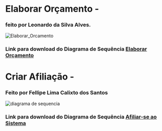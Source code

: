 # Elaborar Orçamento - 
### feito por Leonardo da Silva Alves.

![Elaborar_Orcamento](https://user-images.githubusercontent.com/48038014/58026747-85ac2500-7aed-11e9-9d7f-bab9357a3bbe.jpg)
### Link para download do Diagrama de Sequência [Elaborar Orçamento](https://user-images.githubusercontent.com/48038014/58026747-85ac2500-7aed-11e9-9d7f-bab9357a3bbe.jpg)

# Criar Afiliação -
### Feito por Fellipe Lima Calixto dos Santos

![diagrama de sequencia](https://user-images.githubusercontent.com/48100023/58060228-bec4b380-7b46-11e9-939a-f3f5f950410c.jpg)
### Link para download do Diagrama de Sequência [Afiliar-se ao Sistema](https://user-images.githubusercontent.com/48100023/58060228-bec4b380-7b46-11e9-939a-f3f5f950410c.jpg)
